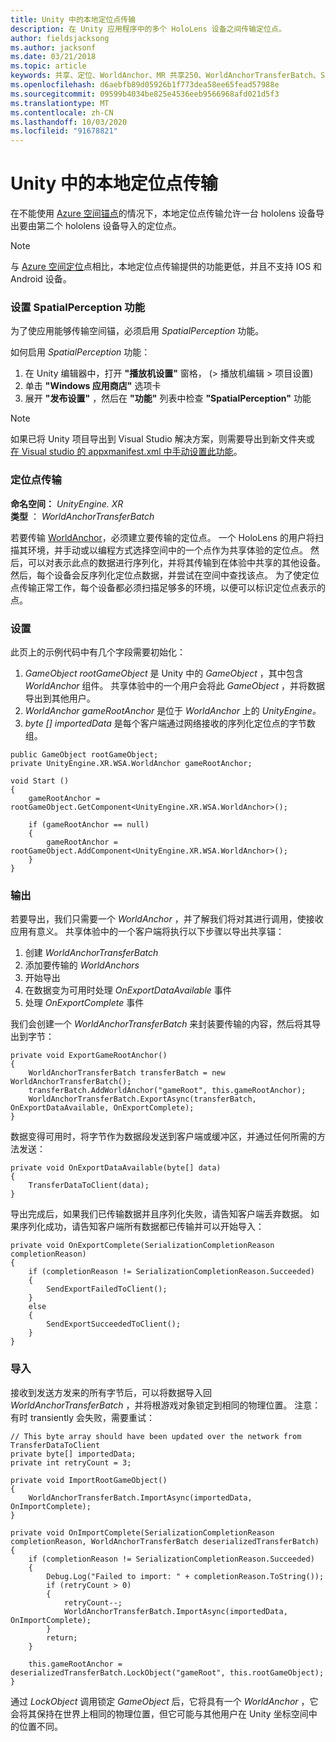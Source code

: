 ```yaml
---
title: Unity 中的本地定位点传输
description: 在 Unity 应用程序中的多个 HoloLens 设备之间传输定位点。
author: fieldsjacksong
ms.author: jacksonf
ms.date: 03/21/2018
ms.topic: article
keywords: 共享、定位、WorldAnchor、MR 共享250、WorldAnchorTransferBatch、SpatialPerception、传输、本地定位点传输、定位点导出和定位点导入
ms.openlocfilehash: d6aebfb89d05926b1f773dea58ee65fead57988e
ms.sourcegitcommit: 09599b4034be825e4536eeb9566968afd021d5f3
ms.translationtype: MT
ms.contentlocale: zh-CN
ms.lasthandoff: 10/03/2020
ms.locfileid: "91678821"
---
```

# <a name="local-anchor-transfers-in-unity"></a>Unity 中的本地定位点传输

在不能使用 <a href="https://docs.microsoft.com/azure/spatial-anchors" target="_blank">Azure 空间锚点</a>的情况下，本地定位点传输允许一台 hololens 设备导出要由第二个 hololens 设备导入的定位点。

>[!NOTE]
>与 <a href="https://docs.microsoft.com/azure/spatial-anchors" target="_blank">Azure 空间定位</a>点相比，本地定位点传输提供的功能更低，并且不支持 IOS 和 Android 设备。

### <a name="setting-the-spatialperception-capability"></a>设置 SpatialPerception 功能

为了使应用能够传输空间锚，必须启用 *SpatialPerception* 功能。

如何启用 *SpatialPerception* 功能：
1. 在 Unity 编辑器中，打开 **"播放机设置"** 窗格， (> 播放机编辑 > 项目设置) 
2. 单击 **"Windows 应用商店"** 选项卡
3. 展开 **"发布设置"** ，然后在 **"功能"** 列表中检查 **"SpatialPerception"** 功能

>[!NOTE]
>如果已将 Unity 项目导出到 Visual Studio 解决方案，则需要导出到新文件夹或 [在 Visual studio 的 appxmanifest.xml 中手动设置此功能](local-anchor-transfers-in-directx.md#set-up-your-app-to-use-the-spatialperception-capability)。

### <a name="anchor-transfer"></a>定位点传输

**命名空间：** *UnityEngine. XR*<br>
**类型** ： *WorldAnchorTransferBatch*

若要传输 [WorldAnchor](../develop/unity/coordinate-systems-in-unity.md)，必须建立要传输的定位点。 一个 HoloLens 的用户将扫描其环境，并手动或以编程方式选择空间中的一个点作为共享体验的定位点。 然后，可以对表示此点的数据进行序列化，并将其传输到在体验中共享的其他设备。 然后，每个设备会反序列化定位点数据，并尝试在空间中查找该点。 为了使定位点传输正常工作，每个设备都必须扫描足够多的环境，以便可以标识定位点表示的点。

### <a name="setup"></a>设置

此页上的示例代码中有几个字段需要初始化：
1. *GameObject rootGameObject* 是 Unity 中的 *GameObject* ，其中包含 *WorldAnchor* 组件。 共享体验中的一个用户会将此 *GameObject* ，并将数据导出到其他用户。
2. *WorldAnchor gameRootAnchor* 是位于 *WorldAnchor* 上的 *UnityEngine。*
3. *byte [] importedData* 是每个客户端通过网络接收的序列化定位点的字节数组。

```
public GameObject rootGameObject;
private UnityEngine.XR.WSA.WorldAnchor gameRootAnchor;

void Start ()
{
    gameRootAnchor = rootGameObject.GetComponent<UnityEngine.XR.WSA.WorldAnchor>();

    if (gameRootAnchor == null)
    {
        gameRootAnchor = rootGameObject.AddComponent<UnityEngine.XR.WSA.WorldAnchor>();
    }
}
```

### <a name="exporting"></a>输出

若要导出，我们只需要一个 *WorldAnchor* ，并了解我们将对其进行调用，使接收应用有意义。 共享体验中的一个客户端将执行以下步骤以导出共享锚：
1. 创建 *WorldAnchorTransferBatch*
2. 添加要传输的 *WorldAnchors*
3. 开始导出
4. 在数据变为可用时处理 *OnExportDataAvailable* 事件
5. 处理 *OnExportComplete* 事件

我们会创建一个 *WorldAnchorTransferBatch* 来封装要传输的内容，然后将其导出到字节：

```
private void ExportGameRootAnchor()
{
    WorldAnchorTransferBatch transferBatch = new WorldAnchorTransferBatch();
    transferBatch.AddWorldAnchor("gameRoot", this.gameRootAnchor);
    WorldAnchorTransferBatch.ExportAsync(transferBatch, OnExportDataAvailable, OnExportComplete);
}
```

数据变得可用时，将字节作为数据段发送到客户端或缓冲区，并通过任何所需的方法发送：

```
private void OnExportDataAvailable(byte[] data)
{
    TransferDataToClient(data);
}
```

导出完成后，如果我们已传输数据并且序列化失败，请告知客户端丢弃数据。 如果序列化成功，请告知客户端所有数据都已传输并可以开始导入：

```
private void OnExportComplete(SerializationCompletionReason completionReason)
{
    if (completionReason != SerializationCompletionReason.Succeeded)
    {
        SendExportFailedToClient();
    }
    else
    {
        SendExportSucceededToClient();
    }
}
```

### <a name="importing"></a>导入

接收到发送方发来的所有字节后，可以将数据导入回 *WorldAnchorTransferBatch* ，并将根游戏对象锁定到相同的物理位置。 注意：有时 transiently 会失败，需要重试：

```
// This byte array should have been updated over the network from TransferDataToClient
private byte[] importedData;
private int retryCount = 3;

private void ImportRootGameObject()
{
    WorldAnchorTransferBatch.ImportAsync(importedData, OnImportComplete);
}

private void OnImportComplete(SerializationCompletionReason completionReason, WorldAnchorTransferBatch deserializedTransferBatch)
{
    if (completionReason != SerializationCompletionReason.Succeeded)
    {
        Debug.Log("Failed to import: " + completionReason.ToString());
        if (retryCount > 0)
        {
            retryCount--;
            WorldAnchorTransferBatch.ImportAsync(importedData, OnImportComplete);
        }
        return;
    }

    this.gameRootAnchor = deserializedTransferBatch.LockObject("gameRoot", this.rootGameObject);
}
```

通过 *LockObject* 调用锁定 *GameObject* 后，它将具有一个 *WorldAnchor* ，它会将其保持在世界上相同的物理位置，但它可能与其他用户在 Unity 坐标空间中的位置不同。

